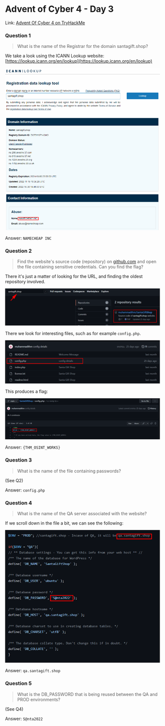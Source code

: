 # Advent of Cyber 4 - Day 3

Link: [Advent Of Cyber 4 on TryHackMe](https://tryhackme.com/room/adventofcyber4)

### Question 1

> What is the name of the Registrar for the domain santagift.shop?

We take a look using the ICANN Lookup website: [https://lookup.icann.org/en/lookup](https://lookup.icann.org/en/lookup)

![](https://github.com/AtomicMaya/knowledge-base/blob/main/writeup_resources/aoc4/day3/1.png?raw=true)

Answer: `NAMECHEAP INC`

### Question 2

> Find the website's source code (repository) on [github.com](https://github.com/) and open the file containing sensitive credentials. Can you find the flag?

There it's just a matter of looking for the URL, and finding the oldest repository involved.

![](https://github.com/AtomicMaya/knowledge-base/blob/main/writeup_resources/aoc4/day3/2.1.png?raw=true)

There we look for interesting files, such as for example `config.php`.

![](https://github.com/AtomicMaya/knowledge-base/blob/main/writeup_resources/aoc4/day3/2.2.png?raw=true)

This produces a flag:

![](https://github.com/AtomicMaya/knowledge-base/blob/main/writeup_resources/aoc4/day3/2.3.png?raw=true)

Answer: `{THM_OSINT_WORKS}`

### Question 3

> What is the name of the file containing passwords?

(See Q2)

Answer: `config.php`

### Question 4

> What is the name of the QA server associated with the website?

If we scroll down in the file a bit, we can see the following:

![](https://github.com/AtomicMaya/knowledge-base/blob/main/writeup_resources/aoc4/day3/4.png?raw=true)

Answer: `qa.santagift.shop`

### Question 5

> What is the DB_PASSWORD that is being reused between the QA and PROD environments?

(See Q4)

Answer: `S@nta2022`